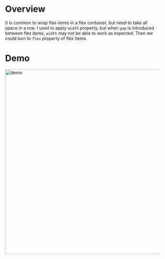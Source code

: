 # Overview

It is common to wrap flex-items in a flex container, but need to take all space in a row. I used to apply `width` property, but when `gap` is introduced between flex items, `width` may not be able to work as expected. Then we could turn to `flex` property of flex items.



# Demo
<!-- ![img](demo.gif =100x100) -->
<img src="demo.gif" alt="demo" width="600"/>

